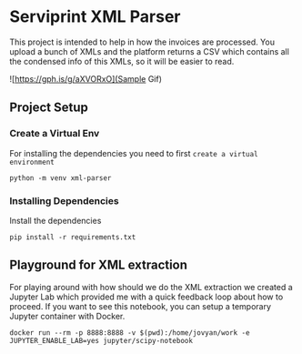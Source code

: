 # Serviprint XML Parser

This project is intended to help in how the invoices are processed. You upload a bunch of XMLs and the platform returns a CSV which contains all the condensed info of this XMLs, so it will be easier to read.

![https://gph.is/g/aXVORxO](Sample Gif)

## Project Setup

### Create a Virtual Env

For installing the dependencies you need to first `create a virtual environment`

```shell
python -m venv xml-parser
```

### Installing Dependencies

Install the dependencies

```shell
pip install -r requirements.txt
```

## Playground for XML extraction

For playing around with how should we do the XML extraction we created a Jupyter Lab which provided me with a quick feedback loop about how to proceed. If you want to see this notebook, you can setup a temporary Jupyter container with Docker.

```shell
docker run --rm -p 8888:8888 -v $(pwd):/home/jovyan/work -e JUPYTER_ENABLE_LAB=yes jupyter/scipy-notebook
```
